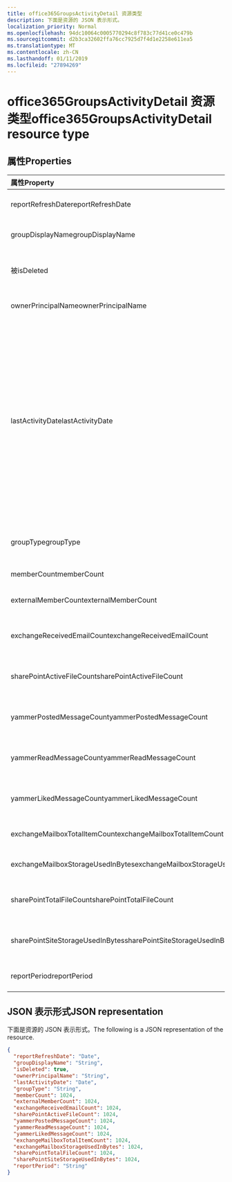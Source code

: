 ```yaml
---
title: office365GroupsActivityDetail 资源类型
description: 下面是资源的 JSON 表示形式。
localization_priority: Normal
ms.openlocfilehash: 94dc10064c0005770294c8f783c77d41ce0c479b
ms.sourcegitcommit: d2b3ca32602ffa76cc7925d7f4d1e2258e611ea5
ms.translationtype: MT
ms.contentlocale: zh-CN
ms.lasthandoff: 01/11/2019
ms.locfileid: "27894269"
---
```

# <a name="office365groupsactivitydetail-resource-type"></a><span data-ttu-id="52ea9-103">office365GroupsActivityDetail 资源类型</span><span class="sxs-lookup"><span data-stu-id="52ea9-103">office365GroupsActivityDetail resource type</span></span>

## <a name="properties"></a><span data-ttu-id="52ea9-104">属性</span><span class="sxs-lookup"><span data-stu-id="52ea9-104">Properties</span></span>

| <span data-ttu-id="52ea9-105">属性</span><span class="sxs-lookup"><span data-stu-id="52ea9-105">Property</span></span>                          | <span data-ttu-id="52ea9-106">类型</span><span class="sxs-lookup"><span data-stu-id="52ea9-106">Type</span></span>    | <span data-ttu-id="52ea9-107">Description</span><span class="sxs-lookup"><span data-stu-id="52ea9-107">Description</span></span>                              |
| :-------------------------------- | :------ | ---------------------------------------- |
| <span data-ttu-id="52ea9-108">reportRefreshDate</span><span class="sxs-lookup"><span data-stu-id="52ea9-108">reportRefreshDate</span></span>                 | <span data-ttu-id="52ea9-109">日期</span><span class="sxs-lookup"><span data-stu-id="52ea9-109">Date</span></span>    | <span data-ttu-id="52ea9-110">内容最晚日期。</span><span class="sxs-lookup"><span data-stu-id="52ea9-110">The latest date of the content.</span></span>          |
| <span data-ttu-id="52ea9-111">groupDisplayName</span><span class="sxs-lookup"><span data-stu-id="52ea9-111">groupDisplayName</span></span>                  | <span data-ttu-id="52ea9-112">字符串</span><span class="sxs-lookup"><span data-stu-id="52ea9-112">String</span></span>  | <span data-ttu-id="52ea9-113">组的显示名称。</span><span class="sxs-lookup"><span data-stu-id="52ea9-113">The display name of the group.</span></span>           |
| <span data-ttu-id="52ea9-114">被</span><span class="sxs-lookup"><span data-stu-id="52ea9-114">isDeleted</span></span>                         | <span data-ttu-id="52ea9-115">布尔</span><span class="sxs-lookup"><span data-stu-id="52ea9-115">Boolean</span></span> | <span data-ttu-id="52ea9-116">此用户是否已被删除或软删除。</span><span class="sxs-lookup"><span data-stu-id="52ea9-116">Whether this user has been deleted or soft deleted.</span></span> |
| <span data-ttu-id="52ea9-117">ownerPrincipalName</span><span class="sxs-lookup"><span data-stu-id="52ea9-117">ownerPrincipalName</span></span>                | <span data-ttu-id="52ea9-118">字符串</span><span class="sxs-lookup"><span data-stu-id="52ea9-118">String</span></span>  | <span data-ttu-id="52ea9-119">组的所有者主体名称。</span><span class="sxs-lookup"><span data-stu-id="52ea9-119">The group owner principal name.</span></span>          |
| <span data-ttu-id="52ea9-120">lastActivityDate</span><span class="sxs-lookup"><span data-stu-id="52ea9-120">lastActivityDate</span></span>                  | <span data-ttu-id="52ea9-121">日期</span><span class="sxs-lookup"><span data-stu-id="52ea9-121">Date</span></span>    | <span data-ttu-id="52ea9-122">以下方案的最后一个活动日期： 组邮箱收到电子邮件;用户可以查看、 编辑、 共享，或同步中 SharePoint 文档库; 文件用户查看 SharePoint 页面; 例如：用户发布、 读取或喜欢 Yammer 组中的邮件。</span><span class="sxs-lookup"><span data-stu-id="52ea9-122">The last activity date for the following scenarios:  group mailbox received email; user viewed, edited, shared, or synced files in SharePoint document library; user viewed SharePoint pages; user posted, read, or liked messages in Yammer groups.</span></span> |
| <span data-ttu-id="52ea9-123">groupType</span><span class="sxs-lookup"><span data-stu-id="52ea9-123">groupType</span></span>                         | <span data-ttu-id="52ea9-124">字符串</span><span class="sxs-lookup"><span data-stu-id="52ea9-124">String</span></span>  | <span data-ttu-id="52ea9-125">组类型。</span><span class="sxs-lookup"><span data-stu-id="52ea9-125">The group type.</span></span> <span data-ttu-id="52ea9-126">可能的值为：**公共**或**专用**。</span><span class="sxs-lookup"><span data-stu-id="52ea9-126">Possible values are: **Public** or **Private**.</span></span> |
| <span data-ttu-id="52ea9-127">memberCount</span><span class="sxs-lookup"><span data-stu-id="52ea9-127">memberCount</span></span>                       | <span data-ttu-id="52ea9-128">Int64</span><span class="sxs-lookup"><span data-stu-id="52ea9-128">Int64</span></span>   | <span data-ttu-id="52ea9-129">组成员计数。</span><span class="sxs-lookup"><span data-stu-id="52ea9-129">The group member count.</span></span>                  |
| <span data-ttu-id="52ea9-130">externalMemberCount</span><span class="sxs-lookup"><span data-stu-id="52ea9-130">externalMemberCount</span></span>               | <span data-ttu-id="52ea9-131">Int64</span><span class="sxs-lookup"><span data-stu-id="52ea9-131">Int64</span></span>   | <span data-ttu-id="52ea9-132">组外部成员计数。</span><span class="sxs-lookup"><span data-stu-id="52ea9-132">The group external member count.</span></span>         |
| <span data-ttu-id="52ea9-133">exchangeReceivedEmailCount</span><span class="sxs-lookup"><span data-stu-id="52ea9-133">exchangeReceivedEmailCount</span></span>        | <span data-ttu-id="52ea9-134">Int64</span><span class="sxs-lookup"><span data-stu-id="52ea9-134">Int64</span></span>   | <span data-ttu-id="52ea9-135">组邮箱收到的电子邮件数。</span><span class="sxs-lookup"><span data-stu-id="52ea9-135">The number of email that the group mailbox received.</span></span> |
| <span data-ttu-id="52ea9-136">sharePointActiveFileCount</span><span class="sxs-lookup"><span data-stu-id="52ea9-136">sharePointActiveFileCount</span></span>         | <span data-ttu-id="52ea9-137">Int64</span><span class="sxs-lookup"><span data-stu-id="52ea9-137">Int64</span></span>   | <span data-ttu-id="52ea9-138">SharePoint 组网站中的活动文件数。</span><span class="sxs-lookup"><span data-stu-id="52ea9-138">The number of active files in SharePoint Group site.</span></span> |
| <span data-ttu-id="52ea9-139">yammerPostedMessageCount</span><span class="sxs-lookup"><span data-stu-id="52ea9-139">yammerPostedMessageCount</span></span>          | <span data-ttu-id="52ea9-140">Int64</span><span class="sxs-lookup"><span data-stu-id="52ea9-140">Int64</span></span>   | <span data-ttu-id="52ea9-141">发布到 Yammer 组的消息数。</span><span class="sxs-lookup"><span data-stu-id="52ea9-141">The number of messages posted to Yammer groups.</span></span> |
| <span data-ttu-id="52ea9-142">yammerReadMessageCount</span><span class="sxs-lookup"><span data-stu-id="52ea9-142">yammerReadMessageCount</span></span>            | <span data-ttu-id="52ea9-143">Int64</span><span class="sxs-lookup"><span data-stu-id="52ea9-143">Int64</span></span>   | <span data-ttu-id="52ea9-144">Yammer 组中读取的消息数。</span><span class="sxs-lookup"><span data-stu-id="52ea9-144">The number of messages read in Yammer groups.</span></span> |
| <span data-ttu-id="52ea9-145">yammerLikedMessageCount</span><span class="sxs-lookup"><span data-stu-id="52ea9-145">yammerLikedMessageCount</span></span>           | <span data-ttu-id="52ea9-146">Int64</span><span class="sxs-lookup"><span data-stu-id="52ea9-146">Int64</span></span>   | <span data-ttu-id="52ea9-147">喜欢 Yammer 组中的消息数。</span><span class="sxs-lookup"><span data-stu-id="52ea9-147">The number of messages liked in Yammer groups.</span></span> |
| <span data-ttu-id="52ea9-148">exchangeMailboxTotalItemCount</span><span class="sxs-lookup"><span data-stu-id="52ea9-148">exchangeMailboxTotalItemCount</span></span>     | <span data-ttu-id="52ea9-149">Int64</span><span class="sxs-lookup"><span data-stu-id="52ea9-149">Int64</span></span>   | <span data-ttu-id="52ea9-150">组邮箱中的项目数。</span><span class="sxs-lookup"><span data-stu-id="52ea9-150">The number of items in the group mailbox.</span></span> |
| <span data-ttu-id="52ea9-151">exchangeMailboxStorageUsedInBytes</span><span class="sxs-lookup"><span data-stu-id="52ea9-151">exchangeMailboxStorageUsedInBytes</span></span> | <span data-ttu-id="52ea9-152">Int64</span><span class="sxs-lookup"><span data-stu-id="52ea9-152">Int64</span></span>   | <span data-ttu-id="52ea9-153">使用的组邮箱的存储。</span><span class="sxs-lookup"><span data-stu-id="52ea9-153">The storage used of the group mailbox.</span></span>   |
| <span data-ttu-id="52ea9-154">sharePointTotalFileCount</span><span class="sxs-lookup"><span data-stu-id="52ea9-154">sharePointTotalFileCount</span></span>          | <span data-ttu-id="52ea9-155">Int64</span><span class="sxs-lookup"><span data-stu-id="52ea9-155">Int64</span></span>   | <span data-ttu-id="52ea9-156">SharePoint 组网站中的文件总数。</span><span class="sxs-lookup"><span data-stu-id="52ea9-156">The total number of files in SharePoint Group site.</span></span> |
| <span data-ttu-id="52ea9-157">sharePointSiteStorageUsedInBytes</span><span class="sxs-lookup"><span data-stu-id="52ea9-157">sharePointSiteStorageUsedInBytes</span></span>  | <span data-ttu-id="52ea9-158">Int64</span><span class="sxs-lookup"><span data-stu-id="52ea9-158">Int64</span></span>   | <span data-ttu-id="52ea9-159">使用 SharePoint 组网站的存储。</span><span class="sxs-lookup"><span data-stu-id="52ea9-159">The storage used by SharePoint Group site.</span></span> |
| <span data-ttu-id="52ea9-160">reportPeriod</span><span class="sxs-lookup"><span data-stu-id="52ea9-160">reportPeriod</span></span>                      | <span data-ttu-id="52ea9-161">字符串</span><span class="sxs-lookup"><span data-stu-id="52ea9-161">String</span></span>  | <span data-ttu-id="52ea9-162">报告涵盖天数。</span><span class="sxs-lookup"><span data-stu-id="52ea9-162">The number of days the report covers.</span></span>    |

## <a name="json-representation"></a><span data-ttu-id="52ea9-163">JSON 表示形式</span><span class="sxs-lookup"><span data-stu-id="52ea9-163">JSON representation</span></span>

<span data-ttu-id="52ea9-164">下面是资源的 JSON 表示形式。</span><span class="sxs-lookup"><span data-stu-id="52ea9-164">The following is a JSON representation of the resource.</span></span>

<!-- {
  "blockType": "resource",
  "@odata.type": "microsoft.graph.office365GroupsActivityDetail"
} -->

```json
{
  "reportRefreshDate": "Date", 
  "groupDisplayName": "String", 
  "isDeleted": true, 
  "ownerPrincipalName": "String", 
  "lastActivityDate": "Date", 
  "groupType": "String", 
  "memberCount": 1024, 
  "externalMemberCount": 1024, 
  "exchangeReceivedEmailCount": 1024, 
  "sharePointActiveFileCount": 1024, 
  "yammerPostedMessageCount": 1024, 
  "yammerReadMessageCount": 1024, 
  "yammerLikedMessageCount": 1024, 
  "exchangeMailboxTotalItemCount": 1024, 
  "exchangeMailboxStorageUsedInBytes": 1024, 
  "sharePointTotalFileCount": 1024, 
  "sharePointSiteStorageUsedInBytes": 1024, 
  "reportPeriod": "String"
}
```
